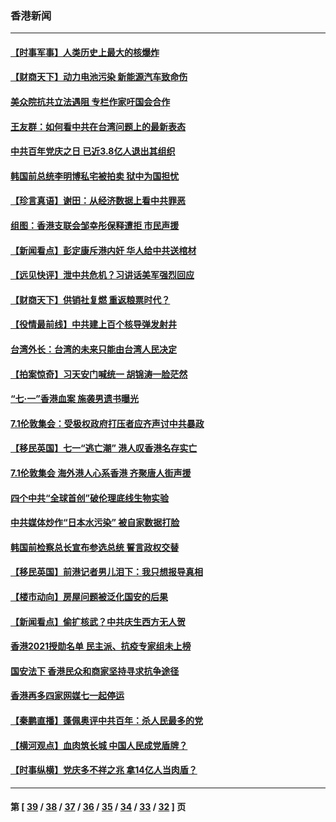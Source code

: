 ### 香港新闻
---
#### [【时事军事】人类历史上最大的核爆炸](../../pages/ncid1349362/n13065280.md) 
#### [【财商天下】动力电池污染 新能源汽车致命伤](../../pages/ncid1349362/n13065355.md) 
#### [美众院抗共立法遇阻 专栏作家吁国会合作](../../pages/ncid1349362/n13065784.md) 
#### [王友群：如何看中共在台湾问题上的最新表态](../../pages/ncid1349362/n13064829.md) 
#### [中共百年党庆之日 已近3.8亿人退出其组织](../../pages/ncid1349362/n13065209.md) 
#### [韩国前总统李明博私宅被拍卖 狱中为国担忧](../../pages/ncid1349362/n13064427.md) 
#### [【珍言真语】谢田：从经济数据上看中共罪恶](../../pages/ncid1349362/n13060579.md) 
#### [组图：香港支联会邹幸彤保释遭拒 市民声援](../../pages/ncid1349362/n13064881.md) 
#### [【新闻看点】彭定康斥港内奸 华人给中共送棺材](../../pages/ncid1349362/n13064230.md) 
#### [【远见快评】泄中共危机？习讲话美军强烈回应](../../pages/ncid1349362/n13064269.md) 
#### [【财商天下】供销社复燃 重返粮票时代？](../../pages/ncid1349362/n13063847.md) 
#### [【役情最前线】中共建上百个核导弹发射井](../../pages/ncid1349362/n13064015.md) 
#### [台湾外长：台湾的未来只能由台湾人民决定](../../pages/ncid1349362/n13064082.md) 
#### [【拍案惊奇】习天安门喊统一 胡锦涛一脸茫然](../../pages/ncid1349362/n13063233.md) 
#### [“七·一”香港血案 施袭男遗书曝光](../../pages/ncid1349362/n13063429.md) 
#### [7.1伦敦集会：受极权政府打压者应齐声讨中共暴政](../../pages/ncid1349362/n13062596.md) 
#### [【移民英国】七一“逃亡潮” 港人叹香港名存实亡](../../pages/ncid1349362/n13062195.md) 
#### [7.1伦敦集会 海外港人心系香港 齐聚唐人街声援](../../pages/ncid1349362/n13062550.md) 
#### [四个中共“全球首创”破伦理底线生物实验](../../pages/ncid1349362/n13054452.md) 
#### [中共媒体炒作“日本水污染” 被自家数据打脸](../../pages/ncid1349362/n13060555.md) 
#### [韩国前检察总长宣布参选总统 誓言政权交替](../../pages/ncid1349362/n13060513.md) 
#### [【移民英国】前港记者男儿泪下：我只想报导真相](../../pages/ncid1349362/n13059610.md) 
#### [【楼市动向】房屋问题被泛化国安的后果](../../pages/ncid1349362/n13062099.md) 
#### [【新闻看点】偷扩核武？中共庆生西方无人贺](../../pages/ncid1349362/n13061263.md) 
#### [香港2021授勋名单 民主派、抗疫专家组未上榜](../../pages/ncid1349362/n13062052.md) 
#### [国安法下 香港民众和商家坚持寻求抗争途径](../../pages/ncid1349362/n13061950.md) 
#### [香港再多四家网媒七一起停运](../../pages/ncid1349362/n13062026.md) 
#### [【秦鹏直播】蓬佩奥评中共百年：杀人民最多的党](../../pages/ncid1349362/n13061736.md) 
#### [【横河观点】血肉筑长城 中国人民成党盾牌？](../../pages/ncid1349362/n13061779.md) 
#### [【时事纵横】党庆多不祥之兆 拿14亿人当肉盾？](../../pages/ncid1349362/n13061709.md) 

---
#### 第 [ [39](./39.md) / [38](./38.md) / [37](./37.md) / [36](./36.md) / [35](./35.md) / [34](./34.md) / [33](./33.md) / [32](./32.md) ] 页
